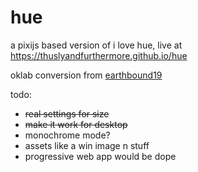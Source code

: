 # hue
a pixijs based version of i love hue, live at https://thuslyandfurthermore.github.io/hue

oklab conversion from [earthbound19](https://gist.github.com/earthbound19/e7fe15fdf8ca3ef814750a61bc75b5ce)

todo:
* <s>real settings for size</s>
* <s>make it work for desktop</s>
* monochrome mode?
* assets like a win image n stuff
* progressive web app would be dope
